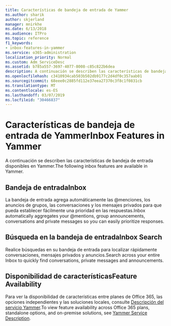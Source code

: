 ```yaml
---
title: Características de bandeja de entrada de Yammer
ms.author: sharik
author: skjerland
manager: mnirkhe
ms.date: 6/13/2018
ms.audience: ITPro
ms.topic: reference
f1_keywords:
- inbox-features-in-yammer
ms.service: o365-administration
localization_priority: Normal
ms.custom: Adm_ServiceDesc
ms.assetid: b785a557-3697-4077-8008-c85c822b6dea
description: A continuación se describen las características de bandeja de entrada disponibles en Yammer.
ms.openlocfilehash: c3410934cab503b502db9177c2d4df0c357aab01
ms.sourcegitcommit: 68eee0c2885fd112e37eea27370c3f8c1f0831cb
ms.translationtype: MT
ms.contentlocale: es-ES
ms.lasthandoff: 03/07/2019
ms.locfileid: "30466837"
---
```

# <a name="inbox-features-in-yammer"></a><span data-ttu-id="d5865-103">Características de bandeja de entrada de Yammer</span><span class="sxs-lookup"><span data-stu-id="d5865-103">Inbox Features in Yammer</span></span>

<span data-ttu-id="d5865-104">A continuación se describen las características de bandeja de entrada disponibles en Yammer.</span><span class="sxs-lookup"><span data-stu-id="d5865-104">The following inbox features are available in Yammer.</span></span>
  
## <a name="inbox"></a><span data-ttu-id="d5865-105">Bandeja de entrada</span><span class="sxs-lookup"><span data-stu-id="d5865-105">Inbox</span></span>
<span data-ttu-id="d5865-106"><a name="bkmk_Inbox"> </a></span><span class="sxs-lookup"><span data-stu-id="d5865-106"></span></span>

<span data-ttu-id="d5865-107">La bandeja de entrada agrega automáticamente las @menciones, los anuncios de grupos, las conversaciones y los mensajes privados para que pueda establecer fácilmente una prioridad en las respuestas.</span><span class="sxs-lookup"><span data-stu-id="d5865-107">Inbox automatically aggregates your @mentions, group announcements, conversations and private messages so you can easily prioritize responses.</span></span>
  
## <a name="inbox-search"></a><span data-ttu-id="d5865-108">Búsqueda en la bandeja de entrada</span><span class="sxs-lookup"><span data-stu-id="d5865-108">Inbox Search</span></span>
<span data-ttu-id="d5865-109"><a name="bkmk_InboxSearch"> </a></span><span class="sxs-lookup"><span data-stu-id="d5865-109"></span></span>

<span data-ttu-id="d5865-110">Realice búsquedas en su bandeja de entrada para localizar rápidamente conversaciones, mensajes privados y anuncios.</span><span class="sxs-lookup"><span data-stu-id="d5865-110">Search across your entire Inbox to quickly find conversations, private messages and announcements.</span></span>
  
## <a name="feature-availability"></a><span data-ttu-id="d5865-111">Disponibilidad de características</span><span class="sxs-lookup"><span data-stu-id="d5865-111">Feature Availability</span></span>
<span data-ttu-id="d5865-112"><a name="bkmk_InboxSearch"> </a></span><span class="sxs-lookup"><span data-stu-id="d5865-112"></span></span>

<span data-ttu-id="d5865-113">Para ver la disponibilidad de características entre planes de Office 365, las opciones independientes y las soluciones locales, consulte [Descripción del servicio Yammer](yammer-service-description.md).</span><span class="sxs-lookup"><span data-stu-id="d5865-113">To view feature availability across Office 365 plans, standalone options, and on-premise solutions, see [Yammer Service Description](yammer-service-description.md).</span></span>
  

